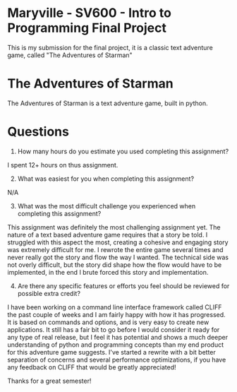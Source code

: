 # Maryville - SV600 - Intro to Programming Final Project

This is my submission for the final project, it is a classic text adventure game, called "The Adventures of Starman"

# The Adventures of Starman

The Adventures of Starman is a text adventure game, built in python.

# Questions

1. How many hours do you estimate you used completing this assignment?

I spent 12+ hours on thus assignment.

2. What was easiest for you when completing this assignment?

N/A

3. What was the most difficult challenge you experienced when completing this assignment?

This assignment was definitely the most challenging assignment yet. The nature of a text based adventure
game requires that a story be told. I struggled with this aspect the most, creating a cohesive and 
engaging story was extremely difficult for me. I rewrote the entire game several times and never really
got the story and flow the way I wanted. The technical side was not overly difficult, but the story 
did shape how the flow would have to be implemented, in the end I brute forced this story and implementation.

4. Are there any specific features or efforts you feel should be reviewed for possible extra credit?

I have been working on a command line interface framework called CLIFF the past couple of weeks and I am
fairly happy with how it has progressed. It is based on commands and options, and is very easy to create new applications.
It still has a fair bit to go before I would consider it ready for any type of real release, but I feel it 
has potential and shows a much deeper understanding of python and programming concepts than my end product for this adventure
game suggests. I've started a rewrite with a bit better separation of concerns and several performance optimizations, if you 
have any feedback on CLIFF that would be greatly appreciated!

Thanks for a great semester!